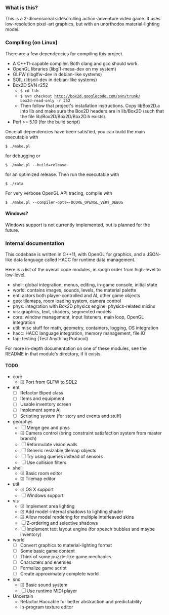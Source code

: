 ### What is this?

This is a 2-dimensional sidescrolling action-adventure video game.  It uses
low-resolution pixel-art graphics, but with an unorthodox material-lighting
model.

### Compiling (on Linux)

There are a few dependencies for compiling this project.
 - A C++11-capable compiler.  Both clang and gcc should work.
 - OpenGL libraries (libgl1-mesa-dev on my system)
 - GLFW (libglfw-dev in debian-like systems)
 - SOIL (libsoil-dev in debian-like systems)
 - Box2D SVN r252
    - <code>$ cd lib</code>
    - <code>$ svn checkout http://box2d.googlecode.com/svn/trunk/ box2d-read-only -r 252</code>
    - Then follow that project's installation instructions.  Copy libBox2D.a
       into lib and make sure the Box2D headers are in lib/Box2D (such that the
       file lib/Box2D/Box2D/Box2D.h exists).
 - Perl >= 5.10 (for the build script)

Once all dependencies have been satisfied, you can build the main executable with

    $ ./make.pl

for debugging or

    $ ./make.pl --build=release

for an optimized release.  Then run the executable with

    $ ./rata


For very verbose OpenGL API tracing, compile with

    $ ./make.pl --compiler-opts=-DCORE_OPENGL_VERY_DEBUG

#### Windows?

Windows support is not currently implemented, but is planned for the future.

### Internal documentation

This codebase is written in C++11, with OpenGL for graphics, and a JSON-like
data language called HACC for runtime data management.

Here is a list of the overall code modules, in rough order from high-level
to low-level.
 - shell: global integration, menus, editing, in-game console, initial state
 - world: contains images, sounds, levels, the material palette
 - ent: actors both player-controlled and AI, other game objects
 - geo: tilemaps, room loading system, camera control
 - phys: integration with Box2D physics engine, physics-related mixins
 - vis: graphics, text, shaders, segmented models
 - core: window management, input listeners, main loop, OpenGL integration
 - util: misc stuff for math, geometry, containers, logging, OS integration
 - hacc: HACC language integration, memory management, file IO
 - tap: testing (Test Anything Protocol)

For more in-depth documentation on one of these modules, see the README in
that module's directory, if it exists.

#### TODO

 - core
     - ☑ Port from GLFW to SDL2
 - ent
     - ☐ Refactor Biped class
     - ☐ Items and equipment
     - ☐ Usable inventory screen
     - ☐ Implement some AI
     - ☐ Scripting system (for story and events and stuff)
 - geo/phys
     - ☐ Merge geo and phys
     - ☑ Camera control (bring constraint satisfaction system from master branch)
     - ☐ Reformulate vision walls
     - ☐ Generic resizable tilemap objects
     - ☐ Try using queries instead of sensors
     - ☐ Use collision filters
 - shell
     - ☑ Basic room editor
     - ☑ Tilemap editor
 - util
     - ☑ OS X support
     - ☐ Windows support
 - vis
     - ☑ Implement area lighting
     - ☑ Add model-internal shadows to lighting shader
     - ☑ Allow model rendering for multiple interleaved skins
     - ☐ Z-ordering and selective shadows
     - ☐ Implement text layout engine (for speech bubbles and maybe inventory)
 - world
     - ☐ Convert graphics to material-lighting format
     - ☐ Some basic game content
     - ☐ Think of some puzzle-like game mechanics
     - ☐ Characters and enemies
     - ☐ Formalize game script
     - ☐ Create approximately complete world
 - snd
     - ☑ Basic sound system
     - ☐ Use runtime MIDI player
 - Uncertain
     - Refactor Haccable for better abstraction and predictability
     - In-program texture editor

